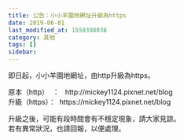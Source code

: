 ```yaml
---
title: 公告：小小羊園地網址升級為https
date: 2019-06-01
last_modified_at: 1559398038
category: 其他
tags: []
sidebar: 
---
```


<p>即日起，小小羊園地網址，由http升級為https。</p>
<p>原本（http）  ：   http://mickey1124.pixnet.net/blog<br/>
升級（https）：  https://mickey1124.pixnet.net/blog</p>
<p>升級之後，可能有段時間會有不穩定現象，請大家見諒。<br/>
若有異常狀況，也請回報，以便處理。</p>
